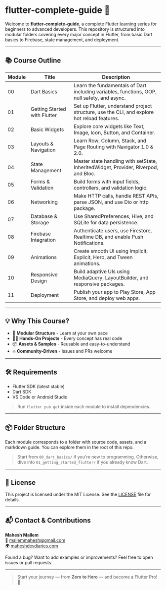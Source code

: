 # flutter-complete-guide 🚀

Welcome to **flutter-complete-guide**, a complete Flutter learning series for beginners to advanced developers. This repository is structured into modular folders covering every major concept in Flutter, from basic Dart basics to Firebase, state management, and deployment.

---

## 📚 Course Outline

| Module | Title                             | Description                                                                                     |
| ------ | --------------------------------- | ----------------------------------------------------------------------------------------------- |
| 00     | Dart Basics                       | Learn the fundamentals of Dart including variables, functions, OOP, null safety, and async.     |
| 01     | Getting Started with Flutter     | Set up Flutter, understand project structure, use the CLI, and explore hot reload features.     |
| 02     | Basic Widgets                    | Explore core widgets like Text, Image, Icon, Button, and Container.                             |
| 03     | Layouts & Navigation             | Learn Row, Column, Stack, and Page Routing with Navigator 1.0 & 2.0.                            |
| 04     | State Management                 | Master state handling with setState, InheritedWidget, Provider, Riverpod, and Bloc.             |
| 05     | Forms & Validation               | Build forms with input fields, controllers, and validation logic.                               |
| 06     | Networking                       | Make HTTP calls, handle REST APIs, parse JSON, and use Dio or http package.                     |
| 07     | Database & Storage               | Use SharedPreferences, Hive, and SQLite for data persistence.                                   |
| 08     | Firebase Integration             | Authenticate users, use Firestore, Realtime DB, and enable Push Notifications.                  |
| 09     | Animations                       | Create smooth UI using Implicit, Explicit, Hero, and Tween animations.                          |
| 10     | Responsive Design                | Build adaptive UIs using MediaQuery, LayoutBuilder, and responsive packages.                    |
| 11     | Deployment                       | Publish your app to Play Store, App Store, and deploy web apps.                                 |

---

## 💡 Why This Course?

- 🧱 **Modular Structure** - Learn at your own pace  
- 👨‍💻 **Hands-On Projects** - Every concept has real code  
- 📦 **Assets & Samples** - Reusable and easy-to-understand  
- 🔥 **Community-Driven** - Issues and PRs welcome  

---

## 🛠 Requirements

- Flutter SDK (latest stable)  
- Dart SDK  
- VS Code or Android Studio  

> Run `flutter pub get` inside each module to install dependencies.

---

## 📦 Folder Structure

Each module corresponds to a folder with source code, assets, and a markdown guide. You can explore them in the root of this repo.

> Start from `00_dart_basics/` if you're new to programming. Otherwise, dive into `01_getting_started_flutter/` if you already know Dart.

---

## 📄 License

This project is licensed under the MIT License. See the [LICENSE](./LICENSE) file for details.

---

## 📬 Contact & Contributions

**Mahesh Mallem**  
📧 [mallemmahesh@gmail.com](mailto:mallemmahesh@gmail.com)  
🌍 [maheshdevdiaries.com](https://maheshdevdiaries.com)  

Found a bug? Want to add examples or improvements? Feel free to open issues or pull requests.

---

> Start your journey — from **Zero to Hero** — and become a Flutter Pro! 🎯
